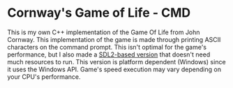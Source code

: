# Cornway's Game of Life - CMD
 This is my own C++ implementation of the Game Of Life from John Cornway.
 This implementation of the game is made through printing ASCII characters on the command prompt. This isn't optimal for the game's performance, but I also made a [SDL2-based version][1] that doesn't need much resources to run.
 This version is platform dependent (Windows) since it uses the Windows API.
 Game's speed execution may vary depending on your CPU's performance.

 [1]:https://github.com/Zac06/Cornway-Game-of-Life_SDL2